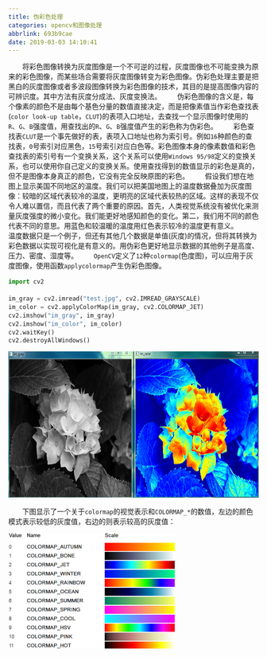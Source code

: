 ```yaml
---
title: 伪彩色处理
categories: opencv和图像处理
abbrlink: 693b9cae
date: 2019-03-03 14:10:41
---
```

&emsp;&emsp;将彩色图像转换为灰度图像是一个不可逆的过程，灰度图像也不可能变换为原来的彩色图像，而某些场合需要将灰度图像转变为彩色图像。伪彩色处理主要是把黑白的灰度图像或者多波段图像转换为彩色图像的技术，其目的是提高图像内容的可辨识度。其中方法有灰度分成法、灰度变换法。<!--more-->
&emsp;&emsp;伪彩色图像的含义是，每个像素的颜色不是由每个基色分量的数值直接决定，而是把像素值当作彩色查找表(`color look-up table`，`CLUT`)的表项入口地址，去查找一个显示图像时使用的`R`、`G`、`B`强度值，用查找出的`R`、`G`、`B`强度值产生的彩色称为伪彩色。
&emsp;&emsp;彩色查找表`CLUT`是一个事先做好的表，表项入口地址也称为索引号。例如`16`种颜色的查找表，`0`号索引对应黑色，`15`号索引对应白色等。彩色图像本身的像素数值和彩色查找表的索引号有一个变换关系，这个关系可以使用`Windows 95/98`定义的变换关系，也可以使用你自己定义的变换关系。使用查找得到的数值显示的彩色是真的，但不是图像本身真正的颜色，它没有完全反映原图的彩色。
&emsp;&emsp;假设我们想在地图上显示美国不同地区的温度。我们可以把美国地图上的温度数据叠加为灰度图像：较暗的区域代表较冷的温度，更明亮的区域代表较热的区域。这样的表现不仅令人难以置信，而且代表了两个重要的原因。首先，人类视觉系统没有被优化来测量灰度强度的微小变化。我们能更好地感知颜色的变化。第二，我们用不同的颜色代表不同的意思。用蓝色和较温暖的温度用红色表示较冷的温度更有意义。
&emsp;&emsp;温度数据只是一个例子，但还有其他几个数据是单值(灰度)的情况，但将其转换为彩色数据以实现可视化是有意义的。用伪彩色更好地显示数据的其他例子是高度、压力、密度、湿度等。
&emsp;&emsp;`OpenCV`定义了`12`种`colormap`(色度图)，可以应用于灰度图像，使用函数`applycolormap`产生伪彩色图像。

``` python
import cv2
​
im_gray = cv2.imread("test.jpg", cv2.IMREAD_GRAYSCALE)
im_color = cv2.applyColorMap(im_gray, cv2.COLORMAP_JET)
cv2.imshow("im_gray", im_gray)
cv2.imshow("im_color", im_color)
cv2.waitKey()
cv2.destroyAllWindows()
```

<img src="./伪彩色处理/1.png" height="294" width="759">

&emsp;&emsp;下图显示了一个关于`colormap`的视觉表示和`COLORMAP_*`的数值，左边的颜色模式表示较低的灰度值，右边的则表示较高的灰度值：

<img src="./伪彩色处理/2.png" height="232" width="336">